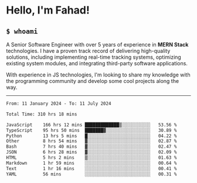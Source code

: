 <h1>Hello, I'm Fahad!</h1>

<h2><code>$ whoami</code></h2>

A Senior Software Engineer with over 5 years of experience in **MERN Stack** technologies. I have a proven track record of delivering high-quality solutions, including implementing real-time tracking systems, optimizing existing system modules, and integrating third-party software applications.

With experience in JS technologies, I'm looking to share my knowledge with the programming community and develop some cool projects along the way.

---

<!--START_SECTION:waka-->

```txt
From: 11 January 2024 - To: 11 July 2024

Total Time: 310 hrs 18 mins

JavaScript    166 hrs 12 mins █████████████▒░░░░░░░░░░░   53.56 %
TypeScript    95 hrs 50 mins  ███████▓░░░░░░░░░░░░░░░░░   30.89 %
Python        13 hrs 5 mins   █░░░░░░░░░░░░░░░░░░░░░░░░   04.22 %
Other         8 hrs 54 mins   ▓░░░░░░░░░░░░░░░░░░░░░░░░   02.87 %
Bash          7 hrs 40 mins   ▓░░░░░░░░░░░░░░░░░░░░░░░░   02.47 %
JSON          6 hrs 28 mins   ▓░░░░░░░░░░░░░░░░░░░░░░░░   02.09 %
HTML          5 hrs 2 mins    ▒░░░░░░░░░░░░░░░░░░░░░░░░   01.63 %
Markdown      1 hr 59 mins    ░░░░░░░░░░░░░░░░░░░░░░░░░   00.64 %
Text          1 hr 16 mins    ░░░░░░░░░░░░░░░░░░░░░░░░░   00.41 %
YAML          56 mins         ░░░░░░░░░░░░░░░░░░░░░░░░░   00.31 %
```

<!--END_SECTION:waka-->

<!--
**heyFahad/heyFahad** is a ✨ _special_ ✨ repository because its `README.md` (this file) appears on your GitHub profile.

Here are some ideas to get you started:

- 🔭 I’m currently working on ...
- 🌱 I’m currently learning ...
- 👯 I’m looking to collaborate on ...
- 🤔 I’m looking for help with ...
- 💬 Ask me about ...
- 📫 How to reach me: ...
- 😄 Pronouns: ...
- ⚡ Fun fact: ...
-->
